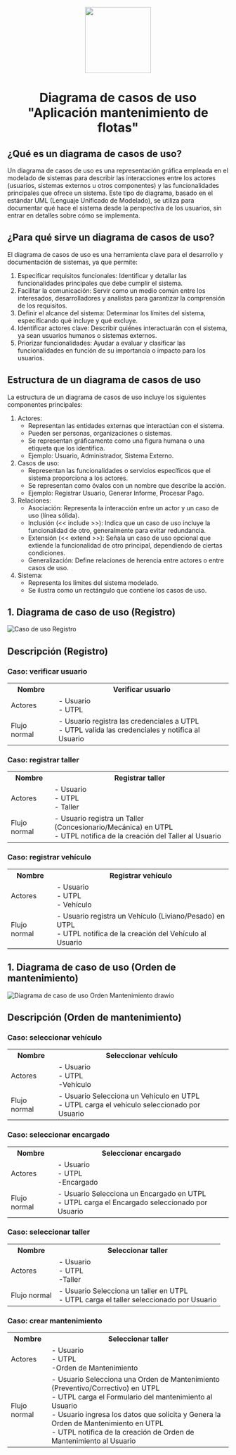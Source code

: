 <p align='center'>
  <img src='https://github.com/user-attachments/assets/899a06d7-01dd-4f33-b0cf-48b36b632b6f' height="150">
</p>

<h1 align='center'>
  Diagrama de casos de uso
  <br>
  "Aplicación mantenimiento de flotas"
</h1>

## ¿Qué es un diagrama de casos de uso?

Un diagrama de casos de uso es una representación gráfica empleada en el modelado de sistemas para describir las interacciones entre los actores (usuarios, sistemas externos u otros componentes) y las funcionalidades principales que ofrece un sistema. Este tipo de diagrama, basado en el estándar UML (Lenguaje Unificado de Modelado), se utiliza para documentar qué hace el sistema desde la perspectiva de los usuarios, sin entrar en detalles sobre cómo se implementa.

## ¿Para qué sirve un diagrama de casos de uso?

El diagrama de casos de uso es una herramienta clave para el desarrollo y documentación de sistemas, ya que permite:

1. Especificar requisitos funcionales: Identificar y detallar las funcionalidades principales que debe cumplir el sistema.
2. Facilitar la comunicación: Servir como un medio común entre los interesados, desarrolladores y analistas para garantizar la comprensión de los requisitos.
3. Definir el alcance del sistema: Determinar los límites del sistema, especificando qué incluye y qué excluye.
4. Identificar actores clave: Describir quiénes interactuarán con el sistema, ya sean usuarios humanos o sistemas externos.
5. Priorizar funcionalidades: Ayudar a evaluar y clasificar las funcionalidades en función de su importancia o impacto para los usuarios.

## Estructura de un diagrama de casos de uso

La estructura de un diagrama de casos de uso incluye los siguientes componentes principales: 
1. Actores:
   + Representan las entidades externas que interactúan con el sistema.
   + Pueden ser personas, organizaciones o sistemas.
   + Se representan gráficamente como una figura humana o una etiqueta que los identifica.
   + Ejemplo: Usuario, Administrador, Sistema Externo.
2. Casos de uso:
   + Representan las funcionalidades o servicios específicos que el sistema proporciona a los actores.
   + Se representan como óvalos con un nombre que describe la acción.
   + Ejemplo: Registrar Usuario, Generar Informe, Procesar Pago.
3. Relaciones:
   + Asociación: Representa la interacción entre un actor y un caso de uso (línea sólida).
   + Inclusión (<< include >>): Indica que un caso de uso incluye la funcionalidad de otro, generalmente para evitar redundancia.
   + Extensión (<< extend >>): Señala un caso de uso opcional que extiende la funcionalidad de otro principal, dependiendo de ciertas condiciones.
   + Generalización: Define relaciones de herencia entre actores o entre casos de uso.
4. Sistema:
   + Representa los límites del sistema modelado.
   + Se ilustra como un rectángulo que contiene los casos de uso.
## 1. Diagrama de caso de uso (Registro)

![Caso de uso Registro](https://github.com/user-attachments/assets/17f5063e-6ab4-41be-a86d-1f6c6b92257f)

## Descripción (Registro)

### Caso: verificar usuario
<table>
  <tr>
    <th>Nombre</th>
    <th>Verificar usuario</th>
  </tr>
  <tr>
    <td>Actores</td>
    <td>
       - Usuario<br>- UTPL
    </td>
  </tr>
  <tr>
    <td>Flujo normal</td>
    <td>
      - Usuario registra las credenciales a UTPL
      <br>
      - UTPL valida las credenciales y notifica al Usuario
    </td>
  </tr>
</table>

### Caso: registrar taller
<table>
  <tr>
    <th>Nombre</th>
    <th>Registrar taller</th>
  </tr>
  <tr>
    <td>Actores</td>
    <td>
       - Usuario<br>- UTPL<br>- Taller
    </td>
  </tr>
  <tr>
    <td>Flujo normal</td>
    <td>
      - Usuario registra un Taller (Concesionario/Mecánica) en UTPL
      <br>
      - UTPL notifica de la creación del Taller al Usuario
    </td>
  </tr>
</table>

### Caso: registrar vehículo
<table>
  <tr>
    <th>Nombre</th>
    <th>Registrar vehículo</th>
  </tr>
  <tr>
    <td>Actores</td>
    <td>
       - Usuario<br>- UTPL<br>- Vehículo
    </td>
  </tr>
  <tr>
    <td>Flujo normal</td>
    <td>
      - Usuario registra un Vehículo (Liviano/Pesado) en UTPL
      <br>
      - UTPL notifica de la creación del Vehículo al Usuario
    </td>
  </tr>
</table>

## 1. Diagrama de caso de uso (Orden de mantenimiento)

![Diagrama de caso de uso Orden Mantenimiento drawio](https://github.com/user-attachments/assets/316bbcb2-b8ec-4806-b665-11bad07c2f4e)

## Descripción (Orden de mantenimiento)

### Caso: seleccionar vehículo
<table>
  <tr>
    <th>Nombre</th>
    <th>Seleccionar vehículo</th>
  </tr>
  <tr>
    <td>Actores</td>
    <td>
       - Usuario<br>- UTPL<br>-Vehículo
    </td>
  </tr>
  <tr>
    <td>Flujo normal</td>
    <td>
      - Usuario Selecciona un Vehículo en UTPL
      <br>
      - UTPL carga el vehículo seleccionado por Usuario
    </td>
  </tr>
</table>

### Caso: seleccionar encargado
<table>
  <tr>
    <th>Nombre</th>
    <th>Seleccionar encargado</th>
  </tr>
  <tr>
    <td>Actores</td>
    <td>
       - Usuario<br>- UTPL<br>-Encargado
    </td>
  </tr>
  <tr>
    <td>Flujo normal</td>
    <td>
      - Usuario Selecciona un Encargado en UTPL
      <br>
      - UTPL carga el Encargado seleccionado por Usuario
    </td>
  </tr>
</table>


### Caso: seleccionar taller
<table>
  <tr>
    <th>Nombre</th>
    <th>Seleccionar taller</th>
  </tr>
  <tr>
    <td>Actores</td>
    <td>
       - Usuario<br>- UTPL<br>-Taller
    </td>
  </tr>
  <tr>
    <td>Flujo normal</td>
    <td>
      - Usuario Selecciona un taller en UTPL
      <br>
      - UTPL carga el taller seleccionado por Usuario
    </td>
  </tr>
</table>

### Caso: crear mantenimiento
<table>
  <tr>
    <th>Nombre</th>
    <th>Seleccionar taller</th>
  </tr>
  <tr>
    <td>Actores</td>
    <td>
       - Usuario<br>- UTPL<br>-Orden de Mantenimiento<br>
    </td>
  </tr>
  <tr>
    <td>Flujo normal</td>
    <td>
      - Usuario Selecciona una Orden de Mantenimiento (Preventivo/Correctivo) en UTPL
      <br>
      - UTPL carga el Formulario del mantenimiento al Usuario
      <br>
      - Usuario ingresa los datos que solicita y Genera la Orden de Mantenimiento en UTPL
      <br>
      - UTPL notifica de la creación de Orden de Mantenimiento al Usuario
    </td>
  </tr>
</table>


